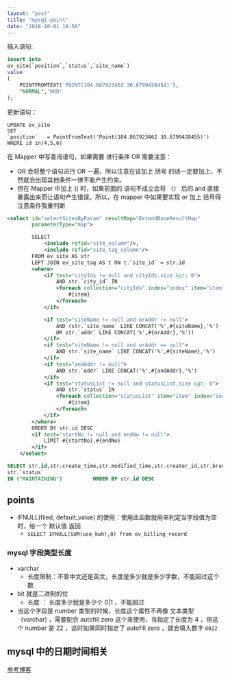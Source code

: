 ```yaml
---
layout: "post"
title: "mysql-point"
date: "2018-10-01 18:50"
---
```


插入语句:

```sql
insert into
ev_site(`position`,`status`,`site_name`)
value
(
    POINTFROMTEXT('POINT(104.067923463 30.6799428454)'),
    "NORMAL",'KKD'
);
```

更新语句：
```
UPDATE ev_site
SET
`position`	 = PointFromText('Point(104.067923462 30.6799428455)')
WHERE id in(4,5,6)
```

在 Mapper 中写查询语句，如果需要 进行条件 OR 需要注意：

- OR 会将整个语句进行 OR 一遍，所以注意在该加上 括号 的话一定要加上，不然就会出现其他条件一律不能产生约束。
- 但在 Mapper 中加上 () 时，如果前面的 <if> 语句不成立会将 （） 后的 and 直接暴露出来而让语句产生错误。所以，在 mapper 中如果要实现 or 加上 括号得注意条件我重判断

```xml
<select id="selectSitesByParam" resultMap="ExtendBaseResultMap"
        parameterType="map">

        SELECT
            <include refid="site_column"/>,
            <include refid="site_tag_column"/>
        FROM ev_site AS str
        LEFT JOIN ev_site_tag AS t ON t.`site_id` = str.id
        <where>
            <if test="cityIds != null and cityIds.size &gt; 0">
                AND str.`city_id` IN
                <foreach collection="cityIds" index="index" item="item" open="(" separator="," close=")">
                    #{item}
                </foreach>
            </if>

            <if test="siteName != null and orAddr != null">
                AND (str.`site_name` LIKE CONCAT('%',#{siteName},'%')
                OR str.`addr` LIKE CONCAT('%',#{orAddr},'%'))
            </if>
            <if test="siteName != null and orAddr == null">
                AND str.`site_name` LIKE CONCAT('%',#{siteName},'%')
            </if>
            <if test="andAddr != null">
                AND str.`addr` LIKE CONCAT('%',#{andAddr},'%')
            </if>
            <if test="statusList != null and statusList.size &gt; 0">
                AND str.`status` IN
                <foreach collection="statusList" item="item" index="index" open="(" separator="," close=")">
                    #{item}
                </foreach>
            </if>
        </where>
        ORDER BY str.id DESC
        <if test="startNo != null and endNo != null">
            LIMIT #{startNo},#{endNo}
        </if>
    </select>
```

```sql
SELECT str.id,str.create_time,str.modified_time,str.creater_id,str.branch_company_id,str.leader_id,str.site_name,       str.addr,str.status,str.remark,str.site_type,str.open_start_time,str.open_end_time,str.phone_no_secret, str.city_id,       X(str.`position`) AS longitude,Y(str.`position`) AS latitude      ,                     t.id AS tag_id,t.tag_code               FROM ev_site AS str         LEFT JOIN ev_site_tag AS t ON t.`site_id` = str.id          WHERE  ( str.`site_name` LIKE CONCAT('%',"天",'%')                                           OR str.`addr` LIKE CONCAT('%',"天",'%')  )                                                      AND
str.`status`
IN ("MAINTAINING")          ORDER BY str.id DESC
```

## points

- IFNULL(filed, default_value) 的使用：使用此函数就用来判定当字段值为空时，给一个 默认值 返回
  - ```SELECT IFNULL(SUM(use_kwh),0) from ev_billing_record```

### mysql 字段类型长度

- varchar
  - 长度限制：不管中文还是英文，长度是多少就是多少字数，不能超过这个数
- bit 就是二进制的位
  - 长度 ： 长度多少就是多少个 0|1 ，不能超过
- 当这个字段是 number 类型的时候，长度这个属性不再像 文本类型（varchar) ，需要配合 autofill zero 这个来使用，当指定了长度为 4 ，但这个 number 是 22 ，这时如果同时指定了 autofill zero ，就会填入数字 `0022`

## mysql 中的日期时间相关

[参考博客](https://www.cnblogs.com/yhtboke/p/5629152.html)
